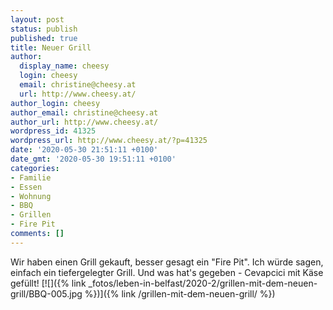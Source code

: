 ```yaml
---
layout: post
status: publish
published: true
title: Neuer Grill
author:
  display_name: cheesy
  login: cheesy
  email: christine@cheesy.at
  url: http://www.cheesy.at/
author_login: cheesy
author_email: christine@cheesy.at
author_url: http://www.cheesy.at/
wordpress_id: 41325
wordpress_url: http://www.cheesy.at/?p=41325
date: '2020-05-30 21:51:11 +0100'
date_gmt: '2020-05-30 19:51:11 +0100'
categories:
- Familie
- Essen
- Wohnung
- BBQ
- Grillen
- Fire Pit
comments: []
---
```

Wir haben einen Grill gekauft, besser gesagt ein "Fire Pit". Ich würde sagen, einfach ein tiefergelegter Grill.
Und was hat's gegeben - Cevapcici mit Käse gefüllt!
[![]({% link _fotos/leben-in-belfast/2020-2/grillen-mit-dem-neuen-grill/BBQ-005.jpg %})]({% link /grillen-mit-dem-neuen-grill/ %})
